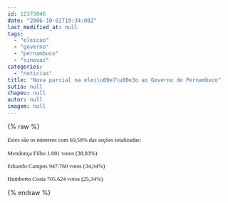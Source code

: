 ```yaml
---
id: 12373046
date: "2006-10-01T19:34:00Z"
last_modified_at: null
tags:
  - "eleicao"
  - "governo"
  - "pernambuco"
  - "sinovac"
categories:
  - "noticias"
title: "Nova parcial na elei\u00e7\u00e3o ao Governo de Pernambuco"
sutia: null
chapeu: null
autor: null
imagem: null
---
```

{% raw %}
<p><B><FONT size=1></p>
<p><P></B></FONT><FONT size=2><FONT face=Verdana>Estes são os números com 69,58% das seções totalizadas:</FONT></P></p>
<p><P><FONT face=Verdana>Mendonça Filho 1.081 votos (38,83%)</FONT></P></p>
<p><P><FONT face=Verdana>Eduardo Campos 947.760 votos (34,04%)</FONT></P></p>
<p><P><FONT face=Verdana>Humberto Costa 705.624 votos (25,34%)</FONT></P></FONT> </p>
{% endraw %}